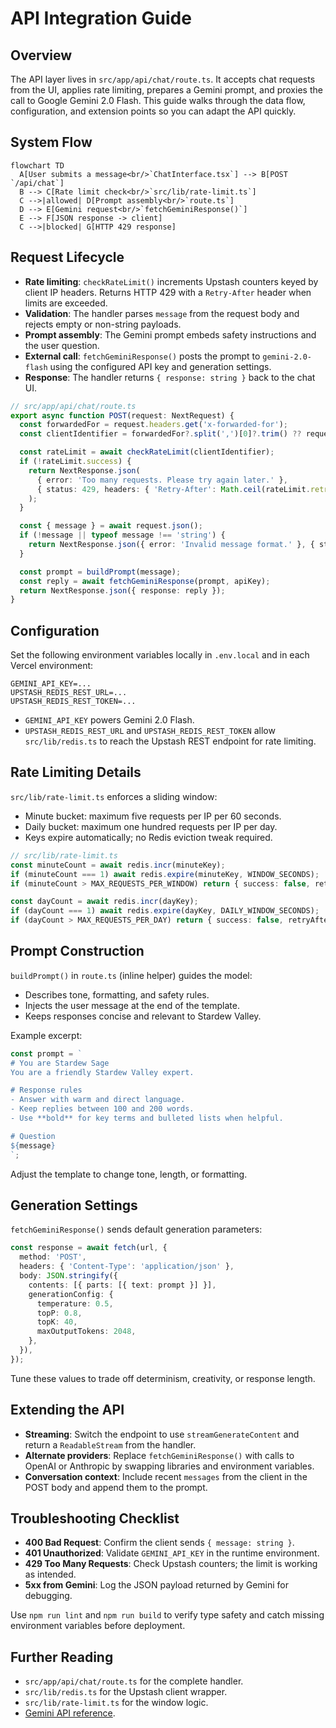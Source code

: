# API Integration Guide

## Overview

The API layer lives in `src/app/api/chat/route.ts`. It accepts chat requests from the UI, applies rate limiting, prepares a Gemini prompt, and proxies the call to Google Gemini 2.0 Flash. This guide walks through the data flow, configuration, and extension points so you can adapt the API quickly.

## System Flow

```mermaid
flowchart TD
  A[User submits a message<br/>`ChatInterface.tsx`] --> B[POST `/api/chat`]
  B --> C[Rate limit check<br/>`src/lib/rate-limit.ts`]
  C -->|allowed| D[Prompt assembly<br/>`route.ts`]
  D --> E[Gemini request<br/>`fetchGeminiResponse()`]
  E --> F[JSON response -> client]
  C -->|blocked| G[HTTP 429 response]
```

## Request Lifecycle

- **Rate limiting**: `checkRateLimit()` increments Upstash counters keyed by client IP headers. Returns HTTP 429 with a `Retry-After` header when limits are exceeded.
- **Validation**: The handler parses `message` from the request body and rejects empty or non-string payloads.
- **Prompt assembly**: The Gemini prompt embeds safety instructions and the user question.
- **External call**: `fetchGeminiResponse()` posts the prompt to `gemini-2.0-flash` using the configured API key and generation settings.
- **Response**: The handler returns `{ response: string }` back to the chat UI.

```typescript
// src/app/api/chat/route.ts
export async function POST(request: NextRequest) {
  const forwardedFor = request.headers.get('x-forwarded-for');
  const clientIdentifier = forwardedFor?.split(',')[0]?.trim() ?? request.headers.get('x-real-ip') ?? 'unknown';

  const rateLimit = await checkRateLimit(clientIdentifier);
  if (!rateLimit.success) {
    return NextResponse.json(
      { error: 'Too many requests. Please try again later.' },
      { status: 429, headers: { 'Retry-After': Math.ceil(rateLimit.retryAfter / 1000).toString() } },
    );
  }

  const { message } = await request.json();
  if (!message || typeof message !== 'string') {
    return NextResponse.json({ error: 'Invalid message format.' }, { status: 400 });
  }

  const prompt = buildPrompt(message);
  const reply = await fetchGeminiResponse(prompt, apiKey);
  return NextResponse.json({ response: reply });
}
```

## Configuration

Set the following environment variables locally in `.env.local` and in each Vercel environment:

```
GEMINI_API_KEY=...
UPSTASH_REDIS_REST_URL=...
UPSTASH_REDIS_REST_TOKEN=...
```

- `GEMINI_API_KEY` powers Gemini 2.0 Flash.
- `UPSTASH_REDIS_REST_URL` and `UPSTASH_REDIS_REST_TOKEN` allow `src/lib/redis.ts` to reach the Upstash REST endpoint for rate limiting.

## Rate Limiting Details

`src/lib/rate-limit.ts` enforces a sliding window:

- Minute bucket: maximum five requests per IP per 60 seconds.
- Daily bucket: maximum one hundred requests per IP per day.
- Keys expire automatically; no Redis eviction tweak required.

```typescript
// src/lib/rate-limit.ts
const minuteCount = await redis.incr(minuteKey);
if (minuteCount === 1) await redis.expire(minuteKey, WINDOW_SECONDS);
if (minuteCount > MAX_REQUESTS_PER_WINDOW) return { success: false, retryAfter: WINDOW_SECONDS };

const dayCount = await redis.incr(dayKey);
if (dayCount === 1) await redis.expire(dayKey, DAILY_WINDOW_SECONDS);
if (dayCount > MAX_REQUESTS_PER_DAY) return { success: false, retryAfter: DAILY_WINDOW_SECONDS };
```

## Prompt Construction

`buildPrompt()` in `route.ts` (inline helper) guides the model:

- Describes tone, formatting, and safety rules.
- Injects the user message at the end of the template.
- Keeps responses concise and relevant to Stardew Valley.

Example excerpt:

```typescript
const prompt = `
# You are Stardew Sage
You are a friendly Stardew Valley expert.

# Response rules
- Answer with warm and direct language.
- Keep replies between 100 and 200 words.
- Use **bold** for key terms and bulleted lists when helpful.

# Question
${message}
`;
```

Adjust the template to change tone, length, or formatting.

## Generation Settings

`fetchGeminiResponse()` sends default generation parameters:

```typescript
const response = await fetch(url, {
  method: 'POST',
  headers: { 'Content-Type': 'application/json' },
  body: JSON.stringify({
    contents: [{ parts: [{ text: prompt }] }],
    generationConfig: {
      temperature: 0.5,
      topP: 0.8,
      topK: 40,
      maxOutputTokens: 2048,
    },
  }),
});
```

Tune these values to trade off determinism, creativity, or response length.

## Extending the API

- **Streaming**: Switch the endpoint to use `streamGenerateContent` and return a `ReadableStream` from the handler.
- **Alternate providers**: Replace `fetchGeminiResponse()` with calls to OpenAI or Anthropic by swapping libraries and environment variables.
- **Conversation context**: Include recent `messages` from the client in the POST body and append them to the prompt.

## Troubleshooting Checklist

- **400 Bad Request**: Confirm the client sends `{ message: string }`.
- **401 Unauthorized**: Validate `GEMINI_API_KEY` in the runtime environment.
- **429 Too Many Requests**: Check Upstash counters; the limit is working as intended.
- **5xx from Gemini**: Log the JSON payload returned by Gemini for debugging.

Use `npm run lint` and `npm run build` to verify type safety and catch missing environment variables before deployment.

## Further Reading

- `src/app/api/chat/route.ts` for the complete handler.
- `src/lib/redis.ts` for the Upstash client wrapper.
- `src/lib/rate-limit.ts` for the window logic.
- [Gemini API reference](https://ai.google.dev/).